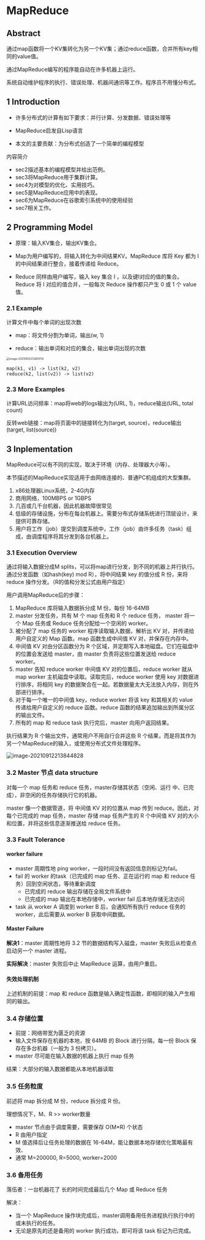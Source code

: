 # MapReduce

## Abstract

通过map函数将一个KV集转化为另一个KV集；通过reduce函数，合并所有key相同的value值。

通过MapReduce编写的程序能自动在许多机器上运行。

系统自动维护程序的执行、错误处理、机器间通讯等工作。程序员不用懂分布式。

## 1 Introduction

- 许多分布式的计算有如下要求：并行计算、分发数据、错误处理等

- MapReduce启发自Lisp语言

- 本文的主要贡献：为分布式创造了一个简单的编程模型

内容简介

- sec2描述基本的编程模型并给出范例。
- sec3将MapReduce用于集群计算。
- sec4为对模型的优化、实用技巧。
- sec5是MapReduce应用中的表现。
- sec6为MapReduce在谷歌索引系统中的使用经验
- sec7相关工作。

## 2 Programming Model

- 原理：输入KV集合，输出KV集合。

- Map为用户编写的，将输入转化为中间结果KV。MapReduce 库将 Key 都为 I 的中间结果进行整合，接着传递给 Reduce。
- Reduce 同样由用户编写，输入 key 集合 I ，以及键I对应的值的集合。Reduce 将 I 对应的值合并，一般每次 Reduce 操作都只产生 0 或 1 个 value 值。

### 2.1 Example

计算文件中每个单词的出现次数

- map：将文件分割为单词，输出(w, 1)

- reduce：输出单词和对应的集合，输出单词出现的次数

<img src="../../../../learn6.824-local/images/image-20210912212805114.png" alt="image-20210912212805114" style="zoom:50%;" />

```
map(k1, v1) -> list(k2, v2)
reduce(k2, list(v2)) -> list(v2)
```

### 2.3 More Examples

计算URL访问频率：map将web的logs输出为(URL, 1)，reduce输出(URL, total count)

反转web链接：map将页面中的链接转化为(target, source)，reduce输出(target, list(source))

## 3 Inplementation

MapReduce可以有不同的实现，取决于环境（内存、处理器大小等）。

本节描述的MapReduce实现适用于由网络连接的、普通PC机组成的大型集群。

1. x86处理器Linux系统，2-4G内存
2. 商用网络，100MBPS or 1GBPS
3. 几百或几千台机器，因此机器故障很常见
4. 低级的存储设施，分布在每台机器上。需要分布式存储系统进行顶层设计，来提供可靠存储。
5. 用户将工作（job）提交到调度系统中，工作（job）由许多任务（task）组成，由调度程序将其分发到各台机器上。

### 3.1 Execution Overview

通过将输入数据分成M splits，可以将map进行分发，到不同的机器上并行执行。通过分发函数（如hash(key) mod R），将中间结果 key 的值分成 R 份，来将 reduce 操作分发。（R的值和分发公式由用户指定）

用户调用MapReduce后的步骤：

1. MapReduce 库将输入数据拆分成 M 份，每份 16-64MB
2. master 分发任务，共有 M 个 map 任务和 R 个 reduce 任务， master 将一个 Map 任务或 Reduce 任务分配给一个空闲的 worker。
3. 被分配了 map 任务的 worker 程序读取输入数据，解析出 KV 对，并传递给用户自定义的 Map 函数。map 函数生成中间值 KV 对，并保存在内存中。
4. 中间值 KV 对由分区函数分为 R 个区域，并定期写入本地磁盘。它们在磁盘中的位置会发送给 master，由 master 负责将这些位置发送给 reduce worker。
5. master 告知 reduce worker 中间值 KV 对的位置后，reduce worker 就从 map worker 主机磁盘中读取。读取完后，reduce worker 使用 key 对数据进行排序，将相同 key 的数据聚合在一起。若数据量太大无法放入内存，则在外部进行排序。
6. 对于每一个唯一的中间值 key，reduce worker 将该 key 和其相关的 value 传递给用户自定义的 reduce 函数。reduce 函数的结果追加输出到所属分区的输出文件。
7. 所有的 map 和 reduce task 执行完后，master 向用户返回结果。

执行结果为 R 个输出文件，通常用户不用自行合并这些 R 个结果，而是将其作为另一个MapReduce的输入，或使用分布式文件处理程序。

![image-20210912213844828](../../../../learn6.824-local/images/image-20210912213844828.png)

### 3.2 Master 节点 data structure

对每一个 map 任务和 reduce 任务，master存储其状态（空闲、运行 中、已完成），非空闲的任务存储执行它的机器。

master 像一个数据管道，将 中间值 KV 对的位置从 map 传到 reduce。因此，对每个已完成的 map 任务，master 存储 map 任务产生的 R 个中间值 KV 对的大小和位置，并将这些信息逐渐推送给 reduce 任务。

### 3.3 Fault Tolerance

#### worker failure

- master 周期性地 ping worker，一段时间没有返回信息则标记为fail。
- fail 的 worker 的task（已完成的 map 任务、正在运行的 map 和 reduce 任务）回到空闲状态，等待重新调度
  - 已完成的 reduce 输出存储在全局文件系统中
  - 已完成的 map 输出在本地存储中，worker fail 后本地存储无法访问
- task 从 worker A 调度到 worker B 后，会通知所有执行 reduce 任务的 worker，此后需要从 worker B 获取中间数据。

#### Master Failure

**解决1**：master 周期性地将 3.2 节的数据结构写入磁盘，master 失败后从检查点启动另一个 master 进程。

**实际解决**：master 失败后中止 MapReduce 运算，由用户重启。

#### 失效处理机制

上述机制的前提：map 和 reduce 函数是输入确定性函数，即相同的输入产生相同的输出。

### 3.4 存储位置

- 前提：网络带宽为匮乏的资源
- 输入文件保存在机器的本地，按 64MB 的 Block 进行分隔，每一份 Block 保存在多台机器（一般为 3 份拷贝）。
- master 尽可能在输入数据的机器上执行 map 任务

结果：大部分的输入数据都能从本地机器读取

### 3.5 任务粒度

前述将 map 拆分成 M 份，reduce 拆分成 R 份。

理想情况下，M、R >> worker数量

- master 节点由于调度需要，需要保存 O(M*R) 个状态
- R 由用户指定
- M 值选择后让任务处理的数据在 16-64M，能让数据本地存储优化策略最有效、
- 通常 M=200000, R=5000, worker=2000

### 3.6 备用任务

落伍者：一台机器花了 长的时间完成最后几个 Map 或 Reduce 任务

解决：

- 当一个 MapReduce 操作块完成后，master调用备用任务进程执行执行中的或未执行的任务。
- 无论是原先的还是备用的 worker 执行成功，即可将该 task 标记为已完成。
